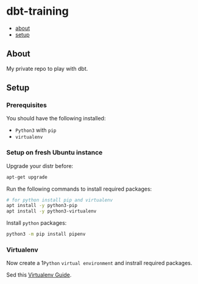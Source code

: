 # dbt-training

- [about](#about)
- [setup](#setup)

## About

My private repo to play with dbt.

## Setup

### Prerequisites

You should have the following installed:
- `Python3` with `pip`
- `virtualenv`

### Setup on fresh Ubuntu instance

Upgrade your distr before:

```bash
apt-get upgrade
```

Run the following commands to install required packages:

```bash
# for python install pip and virtualenv
apt install -y python3-pip
apt install -y python3-virtualenv
```

Install `python` packages:

```bash
python3 -m pip install pipenv
```

### Virtualenv

Now create a 1`Python` `virtual environment` and instrall required packages.

Sed this [Virtualenv Guide](./docs/virtualenv.md).
